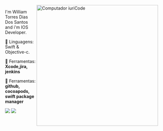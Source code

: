 
<img src="https://raw.githubusercontent.com/MicaelliMedeiros/micaellimedeiros/master/image/computer-illustration.png" min-width="400px" max-width="400px" width="400px" align="right" alt="Computador iuriCode">

<p align="left"> 
  I'm William Torres Dias Dos Santos and i'm  IOS Developer.
</p>

<p align="left">
  🦄 Linguagens: Swift & Objective-c.</strong>
</p>

<p align="left">
  💼 Ferramentas: <strong>Xcode,jira, jenkins </strong>
</p>

<p align="left">
  💼 Ferramentas: <strong> github, cocoapods, swift package manager </strong>
</p>

<p align="left">
  
  <a href="#" alt="Gmail">
  <img src="https://img.shields.io/badge/-Gmail-FF0000?style=flat-square&labelColor=FF0000&logo=gmail&logoColor=white&link=LINK-DO-SEU-EMAIL" /></a>
  
 <a href="#" alt="Linkedin">
  <img src="https://img.shields.io/badge/-Linkedin-0e76a8?style=flat-square&logo=Linkedin&logoColor=white&link=https://www.linkedin.com/in/william-torres-dias-dos-santos-b00604107/"/></a>
  
</p>



